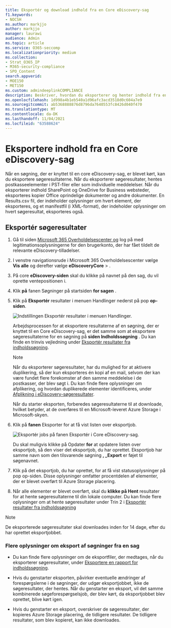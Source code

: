 ```yaml
---
title: Eksportér og download indhold fra en Core eDiscovery-sag
f1.keywords:
- NOCSH
ms.author: markjjo
author: markjjo
manager: laurawi
audience: Admin
ms.topic: article
ms.service: O365-seccomp
ms.localizationpriority: medium
ms.collection:
- Strat_O365_IP
- M365-security-compliance
- SPO_Content
search.appverid:
- MOE150
- MET150
ms.custom: admindeeplinkCOMPLIANCE
description: Beskriver, hvordan du eksporterer og henter indhold fra en Core eDiscovery-sag Microsoft 365.
ms.openlocfilehash: 1d998a4b1eb540a1d96afc3acd3518d0c604a7e9
ms.sourcegitcommit: ab5368888876d8796da7640553fc8426d040f470
ms.translationtype: MT
ms.contentlocale: da-DK
ms.lasthandoff: 11/04/2021
ms.locfileid: "63588624"
---
```

# <a name="export-content-from-a-core-ediscovery-case"></a>Eksportere indhold fra en Core eDiscovery-sag

Når en søgning, der er knyttet til en core eDiscovery-sag, er blevet kørt, kan du eksportere søgeresultaterne. Når du eksporterer søgeresultater, hentes postkasseelementer i PST-filer eller som individuelle meddelelser. Når du eksporterer indhold SharePoint og OneDrive for Business websteder, eksporteres kopier Office oprindelige dokumenter og andre dokumenter. En Results.csv fil, der indeholder oplysninger om hvert element, der eksporteres, og et manifestfil (i XML-format), der indeholder oplysninger om hvert søgeresultat, eksporteres også.
  
## <a name="export-search-results"></a>Eksportér søgeresultater

1. Gå til siden <a href="https://go.microsoft.com/fwlink/p/?linkid=2077149" target="_blank">Microsoft 365 Overholdelsescenter og</a> log på med legitimationsoplysningerne for den brugerkonto, der har fået tildelt de relevante eDiscovery-tilladelser.

2. I venstre navigationsrude i Microsoft 365 Overholdelsescenter vælge **Vis alle** og derefter vælge **eDiscoveryCore** > .<a href="https://go.microsoft.com/fwlink/p/?linkid=2174007" target="_blank"></a>

3. På core **eDiscovery-siden** skal du klikke på navnet på den sag, du vil oprette ventepositionen i.

4. Klik **på** fanen Søgninger på startsiden **for sagen** .

5. Klik på **Eksportér** resultater i menuen Handlinger nederst på pop **op-siden**.

   ![Indstillingen Eksportér resultater i menuen Handlinger.](../media/ActionMenuExportResults.png)

   Arbejdsprocessen for at eksportere resultaterne af en søgning, der er knyttet til en Core eDiscovery-sag, er det samme som at eksportere søgeresultaterne for en søgning på **siden Indholdssøgning** . Du kan finde en trinvis vejledning under [Eksportér resultater fra indholdssøgning](export-search-results.md).

   > [!NOTE]
   > Når du eksporterer søgeresultater, har du mulighed for at aktivere duplikering, så der kun eksporteres én kopi af en mail, selvom der kan være fundet flere forekomster af den samme meddelelse i de postkasser, der blev søgt i. Du kan finde flere oplysninger om afplikering, og hvordan duplikerede elementer identificeres, under [Afplikning i eDiscovery-søgeresultater](de-duplication-in-ediscovery-search-results.md).

   Når du starter eksporten, forberedes søgeresultaterne til at downloade, hvilket betyder, at de overføres til en Microsoft-leveret Azure Storage i Microsoft-skyen.
  
6. Klik på **fanen** Eksporter for at få vist listen over eksportjob.
  
   ![Eksportér jobs på fanen Eksportér i Core eDiscovery-sag.](../media/CoreeDiscoveryExport.png)

   Du skal muligvis klikke på Opdater **for** at opdatere listen over eksportjob, så den viser det eksportjob, du har oprettet. Eksportjob har samme navn som den tilsvarende søgning **, _Export** er føjet til søgenavnet.

7. Klik på det eksportjob, du har oprettet, for at få vist statusoplysninger på pop op-siden. Disse oplysninger omfatter procentdelen af elementer, der er blevet overført til Azure Storage placering.

8. Når alle elementer er blevet overført, skal du **klikke på Hent** resultater for at hente søgeresultaterne til din lokale computer. Du kan finde flere oplysninger om at hente søgeresultater under Trin 2 i [Eksportér resultater fra indholdssøgning](export-search-results.md#step-2-download-the-search-results)

> [!NOTE]
> De eksporterede søgeresultater skal downloades inden for 14 dage, efter du har oprettet eksportjobbet.

### <a name="more-information-about-exporting-searches-from-a-case"></a>Flere oplysninger om eksport af søgninger fra en sag

- Du kan finde flere oplysninger om de eksportfiler, der medtages, når du eksporterer søgeresultater, under [Eksportere en rapport for indholdssøgning](export-a-content-search-report.md#whats-included-in-the-report).

- Hvis du genstarter eksporten, påvirker eventuelle ændringer af forespørgslerne i de søgninger, der udgør eksportjobbet, ikke de søgeresultater, der hentes. Når du genstarter en eksport, vil det samme kombinerede søgeforespørgselsjob, der blev kørt, da eksportjobbet blev oprettet, blive kørt igen.

- Hvis du genstarter en eksport, overskriver de søgeresultater, der kopieres Azure Storage placering, de tidligere resultater. De tidligere resultater, som blev kopieret, kan ikke downloades.
